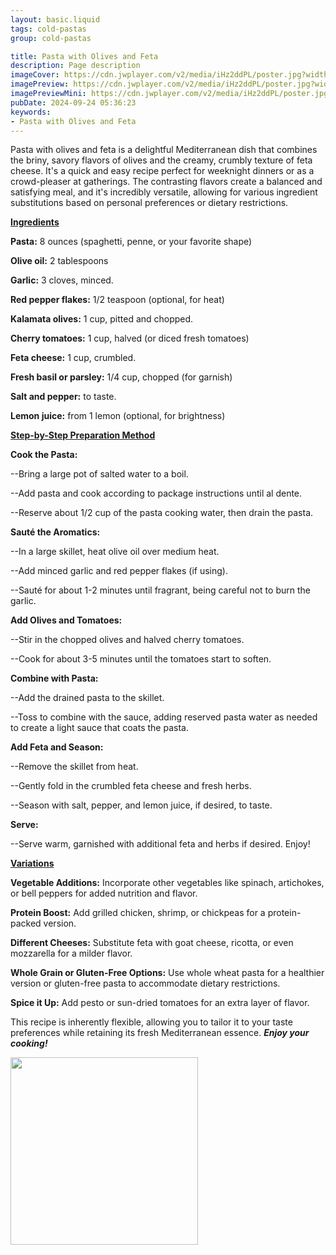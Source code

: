```yaml
---
layout: basic.liquid
tags: cold-pastas
group: cold-pastas

title: Pasta with Olives and Feta
description: Page description
imageCover: https://cdn.jwplayer.com/v2/media/iHz2ddPL/poster.jpg?width=720
imagePreview: https://cdn.jwplayer.com/v2/media/iHz2ddPL/poster.jpg?width=720
imagePreviewMini: https://cdn.jwplayer.com/v2/media/iHz2ddPL/poster.jpg?width=720
pubDate: 2024-09-24 05:36:23
keywords:
- Pasta with Olives and Feta
---
```



Pasta with olives and feta is a delightful Mediterranean dish that combines the briny, savory flavors of olives and the creamy, crumbly texture of feta cheese. It's a quick and easy recipe perfect for weeknight dinners or as a crowd-pleaser at gatherings. The contrasting flavors create a balanced and satisfying meal, and it's incredibly versatile, allowing for various ingredient substitutions based on personal preferences or dietary restrictions.

<u><b>Ingredients</b></u>

<b>Pasta:</b> 8 ounces (spaghetti, penne, or your favorite shape)

<b>Olive oil:</b> 2 tablespoons

<b>Garlic:</b> 3 cloves, minced.

<b>Red pepper flakes:</b> 1/2 teaspoon (optional, for heat)

<b>Kalamata olives:</b> 1 cup, pitted and chopped.

<b>Cherry tomatoes:</b> 1 cup, halved (or diced fresh tomatoes)

<b>Feta cheese:</b> 1 cup, crumbled.

<b>Fresh basil or parsley:</b> 1/4 cup, chopped (for garnish)

<b>Salt and pepper:</b> to taste.

<b>Lemon juice:</b> from 1 lemon (optional, for brightness)

<u><b>Step-by-Step Preparation Method</b></u>

<b>Cook the Pasta:</b>

--Bring a large pot of salted water to a boil. 

--Add pasta and cook according to package instructions until al dente. 

--Reserve about 1/2 cup of the pasta cooking water, then drain the pasta.

<b>Sauté the Aromatics:</b>

--In a large skillet, heat olive oil over medium heat. 

--Add minced garlic and red pepper flakes (if using). 

--Sauté for about 1-2 minutes until fragrant, being careful not to burn the garlic.

<b>Add Olives and Tomatoes:</b>

--Stir in the chopped olives and halved cherry tomatoes. 

--Cook for about 3-5 minutes until the tomatoes start to soften.

<b>Combine with Pasta:</b>

--Add the drained pasta to the skillet. 

--Toss to combine with the sauce, adding reserved pasta water as needed to create a light sauce that coats the pasta.

<b>Add Feta and Season:</b>

--Remove the skillet from heat. 

--Gently fold in the crumbled feta cheese and fresh herbs. 

--Season with salt, pepper, and lemon juice, if desired, to taste.

<b>Serve:</b>

--Serve warm, garnished with additional feta and herbs if desired. Enjoy!

<u><b>Variations</b></u>

<b>Vegetable Additions:</b> Incorporate other vegetables like spinach, artichokes, or bell peppers for added nutrition and flavor.

<b>Protein Boost:</b> Add grilled chicken, shrimp, or chickpeas for a protein-packed version.

<b>Different Cheeses:</b> Substitute feta with goat cheese, ricotta, or even mozzarella for a milder flavor.

<b>Whole Grain or Gluten-Free Options:</b> Use whole wheat pasta for a healthier version or gluten-free pasta to accommodate dietary restrictions.

<b>Spice it Up:</b> Add pesto or sun-dried tomatoes for an extra layer of flavor.

This recipe is inherently flexible, allowing you to tailor it to your taste preferences while retaining its fresh Mediterranean essence. <b><i>Enjoy your cooking!</i></b>



<img src="https://www.litehousefoods.com/wp-content/uploads/2021/11/96-1850-WEB-VERSION-aspect-ratio-571-856.jpg" width="300" height="300">
